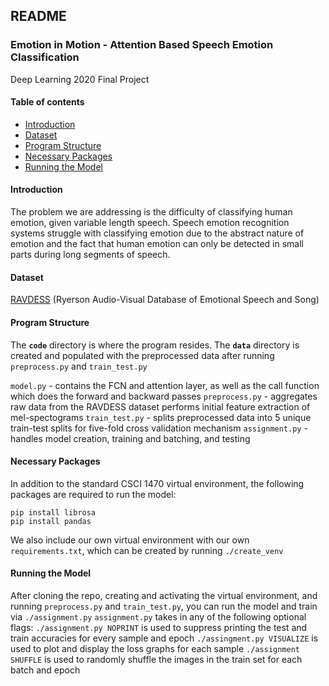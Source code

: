 ## README

### Emotion in Motion - Attention Based Speech Emotion Classification
Deep Learning 2020 Final Project

#### Table of contents
* [Introduction](#introduction)
* [Dataset](#dataset)
* [Program Structure](#program-structure)
* [Necessary Packages](#necessary-packages)
* [Running the Model](#running-the-model)

#### Introduction 
The problem we are addressing is the difficulty of classifying human emotion, given variable length speech. Speech emotion recognition systems struggle with classifying emotion due to the abstract nature of emotion and the fact that human emotion can only be detected in small parts during long segments of speech. 

#### Dataset
[RAVDESS](https://smartlaboratory.org/ravdess/) (Ryerson Audio-Visual Database of Emotional Speech and Song)

#### Program Structure
The **`code`** directory is where the program resides. 
The **`data`** directory is created and populated with the preprocessed data after running `preprocess.py` and `train_test.py`

`model.py` - contains the FCN and attention layer, as well as the call function which does the forward and backward passes 
`preprocess.py` - aggregates raw data from the RAVDESS dataset performs initial feature extraction of mel-spectograms
`train_test.py` - splits preprocessed data into 5 unique train-test splits for five-fold cross validation mechanism
`assignment.py` - handles model creation, training and batching, and testing 

#### Necessary Packages
In addition to the standard CSCI 1470 virtual environment, the following packages are required to run the model: 
```
pip install librosa 
pip install pandas
```
We also include our own virtual environment with our own `requirements.txt`, which can be created by running 
`./create_venv`

#### Running the Model
After cloning the repo, creating and activating the virtual environment, 
and running `preprocess.py` and `train_test.py`, you can run the model and train via 
`./assignment.py`
`assignment.py` takes in any of the following optional flags:
`./assignment.py NOPRINT` is used to suppress printing the test and train accuracies for every sample and epoch 
`./assingment.py VISUALIZE` is used to plot and display the loss graphs for each sample 
`./assignment SHUFFLE` is used to randomly shuffle the images in the train set for each batch and epoch

